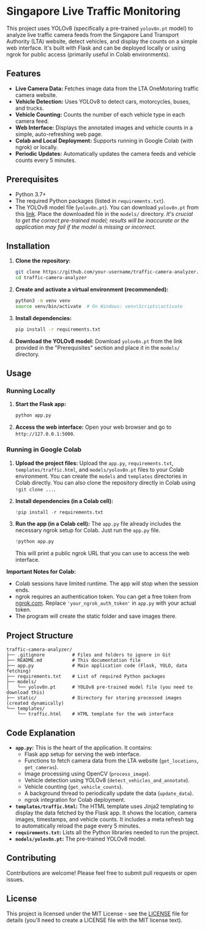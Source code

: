 # Singapore Live Traffic Monitoring

This project uses YOLOv8 (specifically a pre-trained `yolov8n.pt` model) to analyze live traffic camera feeds from the Singapore Land Transport Authority (LTA) website, detect vehicles, and display the counts on a simple web interface.  It's built with Flask and can be deployed locally or using ngrok for public access (primarily useful in Colab environments).

## Features

*   **Live Camera Data:**  Fetches image data from the LTA OneMotoring traffic camera website.
*   **Vehicle Detection:**  Uses YOLOv8 to detect cars, motorcycles, buses, and trucks.
*   **Vehicle Counting:**  Counts the number of each vehicle type in each camera feed.
*   **Web Interface:**  Displays the annotated images and vehicle counts in a simple, auto-refreshing web page.
*   **Colab and Local Deployment:**  Supports running in Google Colab (with ngrok) or locally.
*   **Periodic Updates:**  Automatically updates the camera feeds and vehicle counts every 5 minutes.

## Prerequisites

*   Python 3.7+
*   The required Python packages (listed in `requirements.txt`).
*   The YOLOv8 model file (`yolov8n.pt`).  You can download `yolov8n.pt` from this [link](https://github.com/ultralytics/assets/releases/download/v0.0.0/yolov8n.pt). Place the downloaded file in the `models/` directory.  *It's crucial to get the correct pre-trained model;  results will be inaccurate or the application may fail if the model is missing or incorrect.*

## Installation

1.  **Clone the repository:**

    ```bash
    git clone https://github.com/your-username/traffic-camera-analyzer.git
    cd traffic-camera-analyzer
    ```

2.  **Create and activate a virtual environment (recommended):**

    ```bash
    python3 -m venv venv
    source venv/bin/activate  # On Windows: venv\Scripts\activate
    ```

3.  **Install dependencies:**

    ```bash
    pip install -r requirements.txt
    ```

4.  **Download the YOLOv8 model:**  Download `yolov8n.pt` from the link provided in the "Prerequisites" section and place it in the `models/` directory.

## Usage

### Running Locally

1.  **Start the Flask app:**

    ```bash
    python app.py
    ```

2.  **Access the web interface:** Open your web browser and go to `http://127.0.0.1:5000`.

### Running in Google Colab

1.  **Upload the project files:** Upload the `app.py`, `requirements.txt`, `templates/traffic.html`, and `models/yolov8n.pt` files to your Colab environment.  You can create the `models` and `templates` directories in Colab directly.  You can also clone the repository directly in Colab using `!git clone ...`.

2.  **Install dependencies (in a Colab cell):**

    ```python
    !pip install -r requirements.txt
    ```

3.  **Run the app (in a Colab cell):**  The `app.py` file already includes the necessary ngrok setup for Colab. Just run the `app.py` file.

    ```python
    !python app.py
    ```
    This will print a public ngrok URL that you can use to access the web interface.

**Important Notes for Colab:**

*   Colab sessions have limited runtime.  The app will stop when the session ends.
*   ngrok requires an authentication token.  You can get a free token from [ngrok.com](https://ngrok.com/). Replace `'your_ngrok_auth_token'` in `app.py` with your actual token.
* The program will create the static folder and save images there.

## Project Structure

```
traffic-camera-analyzer/
├── .gitignore          # Files and folders to ignore in Git
├── README.md           # This documentation file
├── app.py              # Main application code (Flask, YOLO, data fetching)
├── requirements.txt    # List of required Python packages
├── models/
│   └── yolov8n.pt      # YOLOv8 pre-trained model file (you need to download this)
├── static/             # Directory for storing processed images (created dynamically)
└── templates/
    └── traffic.html    # HTML template for the web interface
```

## Code Explanation

*   **`app.py`:**  This is the heart of the application. It contains:
    *   Flask app setup for serving the web interface.
    *   Functions to fetch camera data from the LTA website (`get_locations`, `get_cameras`).
    *   Image processing using OpenCV (`process_image`).
    *   Vehicle detection using YOLOv8 (`detect_vehicles_and_annotate`).
    *   Vehicle counting (`get_vehicle_counts`).
    *   A background thread to periodically update the data (`update_data`).
    *   ngrok integration for Colab deployment.
*   **`templates/traffic.html`:**  The HTML template uses Jinja2 templating to display the data fetched by the Flask app.  It shows the location, camera images, timestamps, and vehicle counts. It includes a meta refresh tag to automatically reload the page every 5 minutes.
*   **`requirements.txt`:** Lists all the Python libraries needed to run the project.
*  **`models/yolov8n.pt`:** The pre-trained YOLOv8 model.

## Contributing

Contributions are welcome!  Please feel free to submit pull requests or open issues.

## License

This project is licensed under the MIT License - see the [LICENSE](LICENSE) file for details (you'll need to create a LICENSE file with the MIT license text).
